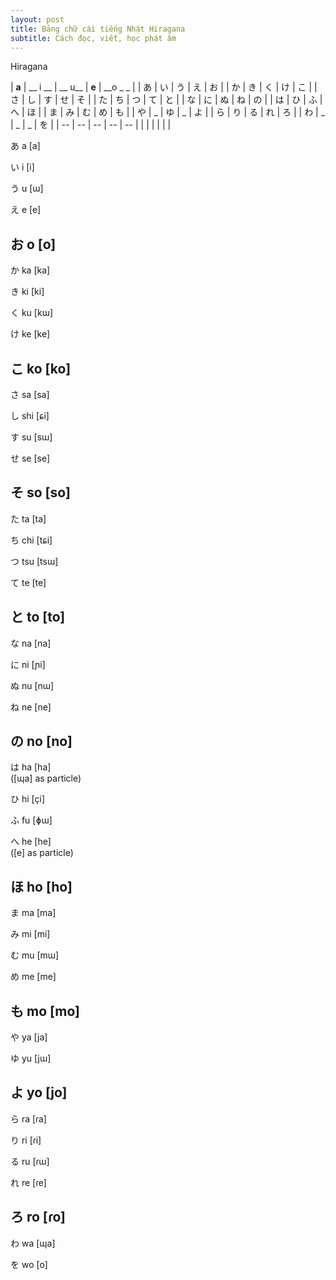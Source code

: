 ```yaml
---
layout: post
title: Bảng chữ cái tiếng Nhật Hiragana
subtitle: Cách đọc, viết, học phát âm 
---
```


Hiragana

| __a__ | __ i __ | __ u__ | __e__ | __o _ _ |
|  	あ	  |  	い	  |  	う	  |  	え	  |  	お	  |
|  	か |  	き |  	く |  	け |  	こ |
| さ | し | す | せ | そ |
| た | ち | つ | て | と |
| な | に | ぬ | ね | の |
| は | ひ | ふ | へ | ほ |
| ま | み | む | め | も |
| や | _ | ゆ | _ | よ |
| ら | り | る | れ | ろ |
| わ | _ | _ | _ | を |
| -- | -- | -- | -- | -- |
| | | | | |

あ a [a] 	

い i [i] 	

う u [ɯ] 	

え e [e] 	

お o [o] 	
-------
か ka [ka] 	

き ki [ki] 	

く ku [kɯ] 		

け ke [ke] 	

こ ko [ko] 	
-------
さ sa [sa] 	

し shi [ɕi] 	

す su [sɯ] 	

せ se [se] 	

そ so [so] 	
-------
た ta [ta]  	

ち chi [tɕi]	

つ tsu [tsɯ]	

て te [te] 	

と to [to] 	
-------
な na [na] 	

に ni [ɲi] 	

ぬ nu [nɯ] 	

ね ne [ne] 	

の no [no] 	
-------
は ha [ha] 	
([ɰa] as particle)

ひ hi [çi] 	

ふ fu [ɸɯ] 	

へ he [he] 	
([e] as particle)

ほ ho [ho]
-------
ま ma [ma] 	

み mi [mi] 	

む mu [mɯ] 	

め me [me] 	

も mo [mo] 	
-------
や ya [ja] 	

ゆ yu [jɯ] 	

よ yo [jo] 	
-------
ら ra [ɾa] 	

り ri [ɾi] 	

る ru [ɾɯ] 	

れ re [ɾe] 	

ろ ro [ɾo] 	
-------
わ wa [ɰa] 	


を wo [o]  
